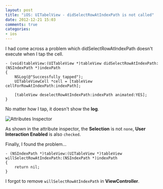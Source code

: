 ```yaml
---
layout: post
title: "iOS: UITabelView - didSelectRowAtIndexPath is not called"
date: 2012-12-21 15:03
comments: true
categories: 
- ios
---
```


I had come across a problem which didSelectRowAtIndexPath doesn't execute when I tap the cell.
```obj-c
- (void)tableView:(UITableView *)tableView didSelectRowAtIndexPath:(NSIndexPath *)indexPath
{
    NSLog(@"Successfully tapped");
    UITableViewCell *cell = [tableView cellForRowAtIndexPath:indexPath];
    
    [tableView deselectRowAtIndexPath:indexPath animated:YES];
}
```
No matter how I tap, it doesn't show the **log**.

![Attributes Inspector](http://jslim89.github.com/images/posts/2012-12-21-ios-uitabelview-didselectrowatindexpath-is-not-called/attributes_inspector.png)

As shown in the attribute inspector, the **Selection** is not `none`, **User Interaction Enabled** is also `checked`.

Finally, I found the problem...
```obj-c
- (NSIndexPath *)tableView:(UITableView *)tableView willSelectRowAtIndexPath:(NSIndexPath *)indexPath
{
    return nil;
}
```
I forgot to remove `willSelectRowAtIndexPath` in **ViewController**.
